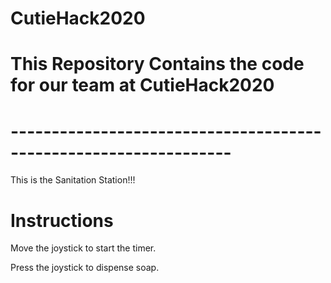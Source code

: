 # CutieHack2020
# This Repository Contains the code for our team at CutieHack2020
# -----------------------------------------------------------------
This is the Sanitation Station!!! 

# Instructions
Move the joystick to start the timer.

Press the joystick to dispense soap.
